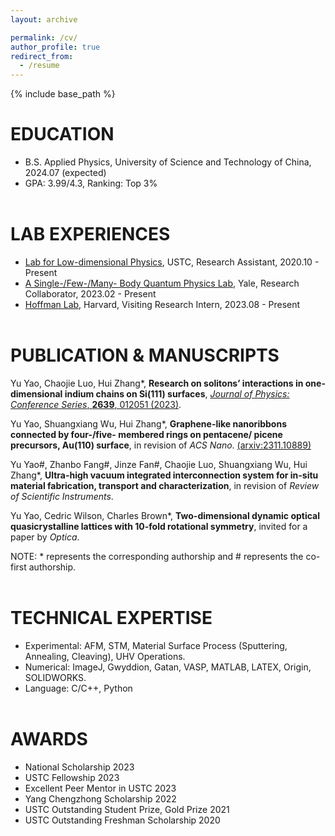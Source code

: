 ```yaml
---
layout: archive

permalink: /cv/
author_profile: true
redirect_from:
  - /resume
---
```


{% include base_path %}

EDUCATION
======
* B.S. Applied Physics, University of Science and Technology of China, 2024.07 (expected)<br/>
* GPA: 3.99/4.3, Ranking: Top 3%
<br><br>
  
LAB EXPERIENCES
======
* [Lab for Low-dimensional Physics](http://staff.ustc.edu.cn/~cgzeng/index.html), USTC, Research Assistant, 2020.10 - Present 
* [A Single-/Few-/Many- Body Quantum Physics Lab](https://brownlab.yale.edu/), Yale, Research Collaborator, 2023.02 - Present
* [Hoffman Lab](https://hoffman.physics.harvard.edu/), Harvard, Visiting Research Intern, 2023.08 - Present
<br><br>

PUBLICATION & MANUSCRIPTS
======
Yu Yao, Chaojie Luo, Hui Zhang\*, **Research on solitons’ interactions in one-dimensional indium chains on Si(111) surfaces**, [*Journal of Physics: Conference Series*, **2639**, 012051 (2023)](https://iopscience.iop.org/article/10.1088/1742-6596/2639/1/012051).

Yu Yao, Shuangxiang Wu, Hui Zhang\*, **Graphene-like nanoribbons connected by four-/five- membered rings on pentacene/ picene precursors, Au(110) surface**, in revision of *ACS Nano*. [(arxiv:2311.10889)](https://arxiv.org/abs/2311.10889)

Yu Yao#, Zhanbo Fang#, Jinze Fan#, Chaojie Luo, Shuangxiang Wu, Hui Zhang\*, **Ultra-high vacuum integrated interconnection system for in-situ material fabrication, transport and characterization**, in revision of *Review of Scientific Instruments*.

Yu Yao, Cedric Wilson, Charles Brown\*, **Two-dimensional dynamic optical quasicrystalline lattices with 10-fold rotational symmetry**, invited for a paper by *Optica*.

NOTE: \* represents the corresponding authorship and # represents the co-first authorship.
<br><br>

TECHNICAL EXPERTISE
======
* Experimental: AFM, STM, Material Surface Process (Sputtering, Annealing, Cleaving), UHV Operations.
* Numerical: ImageJ, Gwyddion, Gatan, VASP, MATLAB, LATEX, Origin, SOLIDWORKS.
* Language: C/C++, Python
<br><br>

AWARDS
======
* National Scholarship                                                                                                                         2023
* USTC Fellowship                                                                                                                              2023
* Excellent Peer Mentor in USTC                                                                                                                2023  
* Yang Chengzhong Scholarship                                                                                                                  2022               
* USTC Outstanding Student Prize, Gold Prize                                                                                                   2021
* USTC Outstanding Freshman Scholarship                                                                                                        2020
  
